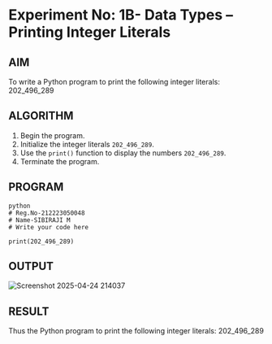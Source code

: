 # Experiment No: 1B- Data Types – Printing Integer Literals

## AIM  
To write a Python program to print the following integer literals: 202_496_289

## ALGORITHM  
1. Begin the program.  
2. Initialize the integer literals `202_496_289`.  
3. Use the `print()` function to display the numbers `202_496_289`.  
4. Terminate the program.

## PROGRAM
```
python
# Reg.No-212223050048
# Name-SIBIRAJI M
# Write your code here

print(202_496_289)

```
## OUTPUT
![Screenshot 2025-04-24 214037](https://github.com/user-attachments/assets/f813f619-f95b-401c-9929-8e41196155bc)

## RESULT
Thus the Python program to print the following integer literals: 202_496_289

